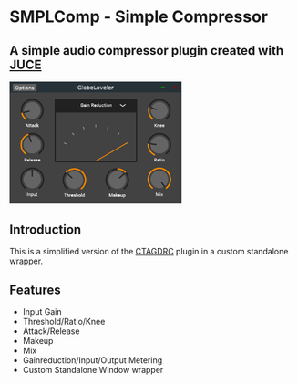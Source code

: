 # SMPLComp - Simple Compressor

## A simple audio compressor plugin created with [JUCE](https://juce.com/)

<img src="https://github.com/Top-Notch-DSP/GlobeLoveler/blob/master/SMPLCompStandalone_snip.png"  width="60%" height="60%">
          
## Introduction
This is a simplified version of the [CTAGDRC](https://github.com/p-hlp/CTAGDRC) plugin in a custom standalone wrapper.

## Features
- Input Gain
- Threshold/Ratio/Knee
- Attack/Release
- Makeup
- Mix
- Gainreduction/Input/Output Metering
- Custom Standalone Window wrapper